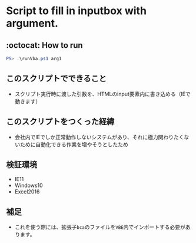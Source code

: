 # Script to fill in inputbox with argument.

## :octocat: How to run

```PowerShell
PS> .\runVba.ps1 arg1
```

## このスクリプトでできること

- スクリプト実行時に渡した引数を、HTMLのinput要素内に書き込める（IEで動きます）

## このスクリプトをつくった経緯

- 会社内でIEでしか正常動作しないシステムがあり、それに極力関わりたくないために自動化できる作業を増やそうとしたため


## 検証環境

- IE11
- Windows10
- Excel2016

## 補足

- これを使う際には、拡張子`bca`のファイルを`VBE`内でインポートする必要があります。